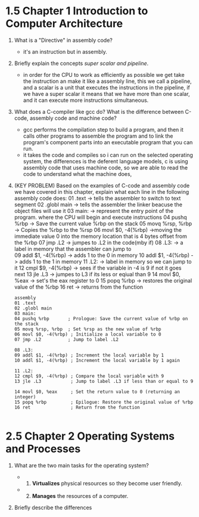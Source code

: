 #  1.5 Chapter 1 Introduction to Computer Architecture
1. What is a "Directive" in assembly code?
   - it's an instruction but in assembly. 

2. Briefly explain the concepts *super scalar and pipeline*. 
   - in order for the CPU to work as efficiently as possible we get take the instruction an make it like a assembly line, this we call a pipeline, and a scalar is a unit that executes the instructions in the pipeline, if we have a super scalar it means that we have more than one scalar, and it can execute more instructions simultaneous.    

3. What does a C-compiler like gcc do? What is the difference between C-code, assembly code and machine code?
   - gcc performs the compilation step to build a program, and then it calls other programs to assemble the program and to link the program's component parts into an executable program that you can run.
   - it takes the code and compiles so i can run on the selected operating system, the differences is the deferent language models, c is using assembly code that uses machine code, so we are able to read the code to understand what the machine does,     

4. (KEY PROBLEM) Based on the examples of C-code and assembly code we have covered in this chapter, explain what each line in the following assembly code does:
    01 .text   -> tells the assembler to switch to text segment 
	02 .globl main -> tells the assembler the linker beacuse the object files will use it 
	03 main: -> represent the entry point of the program. where the CPU will begin and execute instructions 
	04 pushq %rbp -> Save the current value %rbp on the stack
	05 movq %rsp, %rbp -> Copies the %rbp to the %rsp 
	06 movl $0, -4(%rbp) ->moving the immediate value 0 into the memory location that is 4 bytes offset from the %rbp 
	07 jmp .L2 -> jumpes to .L2 in the code(mby  if)
	08 .L3: -> a label in memory that the assembler can jump to  
	09 addl $1, -4(%rbp) -> adds 1 to the 0 in memory 
	10 addl $1, -4(%rbp) -> adds 1 to the 1 in memory
	11 .L2: -> label in memory so we can jump to it
	12 cmpl $9, -4(%rbp) -> sees if the variable in -4 is 9 if not it goes next
	13 jle .L3 -> jumpes to L3 if its less or eqiual than 9
	14 movl $0, %eax -> set's the eax register to 0 
	15 popq %rbp -> restores the original value of the %rbp 
	16 ret -> returns from the function 
	````
	assembly
	01 .text
	02 .globl main
	03 main:
	04 pushq %rbp       ; Prologue: Save the current value of %rbp on the stack
	05 movq %rsp, %rbp  ; Set %rsp as the new value of %rbp
	06 movl $0, -4(%rbp) ; Initialize a local variable to 0
	07 jmp .L2          ; Jump to label .L2

	08 .L3:
	09 addl $1, -4(%rbp) ; Increment the local variable by 1
	10 addl $1, -4(%rbp) ; Increment the local variable by 1 again

	11 .L2:
	12 cmpl $9, -4(%rbp) ; Compare the local variable with 9
	13 jle .L3           ; Jump to label .L3 if less than or equal to 9

	14 movl $0, %eax     ; Set the return value to 0 (returning an integer)
	15 popq %rbp         ; Epilogue: Restore the original value of %rbp
	16 ret               ; Return from the function
```
````

# 2.5 Chapter 2 Operating Systems and Processes 
1. What are the two main tasks for the operating system?
   - 1. **Virtualizes** physical resources so they become user friendly.  
   - 2. **Manages** the resources of a computer.

2. Briefly describe the differences   